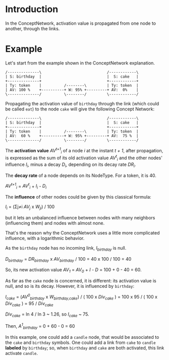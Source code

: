 # Introduction #

In the ConceptNetwork, activation value is propagated from one node to another, through the links.


# Example #

Let's start from the example shown in the ConceptNetwork explanation.
```
/--------------\                             /------------\
| S: birthday  |                             |  S: cake   |
+--------------+                             +------------+
| Ty: token    |          /--------\         | Ty: token  |
| AV: 100 %    +----------+ W: 95% +---------+ AV:  0%    |
\--------------/          \--------/         \------------/
```

Propagating the activation value of `birthday` through the link (which could be called `eat`) to the node `cake` will give the following Concept Network:
```
/--------------\                             /------------\
| S: birthday  |                             |  S: cake   |
+--------------+                             +------------+
| Ty: token    |          /--------\         | Ty: token  |
| AV:  60 %    +----------+ W: 95% +---------+ AV:  75 %  |
\--------------/          \--------/         \------------/
```

The **activation value** _AV<sup>t+1</sup><sub>i</sub>_ of a node _i_ at the instant _t + 1_, after propagation, is expressed as the sum of its old activation value _AV<sup>t</sup><sub>i</sub>_ and the other nodes' influence _I<sub>i</sub>_, minus a decay _D<sub>i</sub>_, depending on its decay rate _DR<sub>i</sub>_.

The **decay rate** of a node depends on its NodeType. For a token, it is 40.

_AV<sup>t+1</sup><sub>i</sub>_ = _AV<sup>t</sup><sub>i</sub>_ + _I<sub>i</sub>_ - _D<sub>i</sub>_

The **influence** of other nodes could be given by this classical formula:

_I<sub>i</sub>_ = (Σj≠i _AV<sub>j</sub>_ x _W<sub>ji</sub>_) / 100

but it lets an unbalanced influence between nodes with many neighbors (influencing them) and nodes with almost none.

That's the reason why the ConceptNetwork uses a little more complicated influence, with a logarithmic behavior.

As the `birthday` node has no incoming link, _I<sub>birthday</sub>_ is null.

_D<sub>birthday</sub>_ = _DR<sub>birthday</sub>_ x _AV<sub>birthday</sub>_ / 100 = 40 x 100 / 100 = 40

So, its new activation value _AV<sub>1</sub>_ = _AV<sub>0</sub>_ + _I_ - _D_ = 100 + 0 - 40 = 60.

As far as the `cake` node is concerned, it is different: its activation value is null, and so is its decay. However, it is influenced by `birthday`:

_I<sub>cake</sub>_ = (_AV<sup>0</sup><sub>birthday</sub>_ x _W<sub>birthday,cake</sub>_) / ( 100 x _Div<sub>cake</sub>_ ) = 100 x 95 / ( 100 x _Div<sub>cake</sub>_ ) = 95 / _Div<sub>cake</sub>_

_Div<sub>cake</sub>_ = ln 4 / ln 3 ~ 1.26, so _I<sub>cake</sub>_ ~ 75.

Then, _A<sup>1</sup><sub>birthday</sub>_ = 0 + 60 - 0 = 60

In this example, one could add a `candle` node, that would be associated to the `cake` and `birthday` symbols. One could add a link from `cake` to `candle` **labeled** by `birthday`; so, when `birthday` and `cake` are both activated, this link activate `candle`.